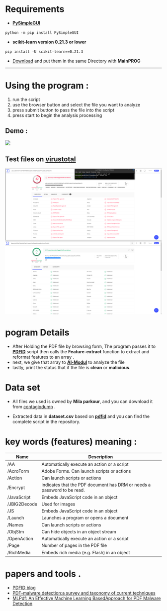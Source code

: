 # Requirements

- **[PySimpleGUI](https://github.com/PySimpleGUI)**

```
python -m pip install PySimpleGUI
```

- **scikit-learn version 0.21.3 or lower**

```
pip install -U scikit-learn==0.21.3
```

- [Download](https://github.com/ZW01f/Ai_project_2021/tree/main/important_files) and put them in the same Directory with **MainPROG**

* * *
# Using the  program :

1.  run the script
2.  use the browser button and select the file you want to analyze
3.  press submit button to pass the file into the script
4.  press start to begin the analysis processing

## Demo :
![](demo/demo.gif)
## Test files on [virustotal](https://www.virustotal.com/gui/) 
![](demo/demo_img1.png)
![](demo/demo_img2.png)



# pogram Details

- After Holding the PDF file by browsing form, The program passes it to [**PDFID**](https://github.com/ZW01f/Ai_project_2021/blob/main/important_files/pdfid.py) script then calls the **Feature-extract** function to extract and reformat features to an array .
- next, we give that array to [**AI-Modul**](https://github.com/ZW01f/Ai_project_2021/blob/main/MachineLearningModel/Malicious_Detection.ipynb) to analyze the file
- lastly, print the status that if the file is **clean** or **malicious**.

# Data set

- All files we used is owned by **Mila parkour**, and you can download it from [contagiodump](http://contagiodump.blogspot.com/2013/03/16800-clean-and-11960-malicious-files.html) .
    
- Extracted data in **dataset.csv** based on [**pdfid**](https://www.aldeid.com/wiki/Pdfid) and you can find the complete script in the repository.
    

# key words (features) meaning :

| Name | Description |
| --- | --- |
| /AA | Automatically execute an action or a script |
| /AcroForm | Adobe Forms. Can launch scripts or actions |
| /Action | Can launch scripts or actions |
| /Encrypt | indicates that the PDF document has DRM or needs a password to be read. |
| /JavaScript | Embeds JavaScript code in an object |
| /JBIG2Decode | Used for images |
| /JS | Embeds JavaScript code in an object |
| /Launch | Launches a program or opens a document |
| /Names | Can launch scripts or actions |
| /ObjStm | Can hide objects in an object stream |
| /OpenAction | Automatically execute an action or a script |
| /Page | Number of pages in the PDF file |
| /RichMedia | Embeds rich media (e.g. Flash) in an object |


# papers and tools .

- [PDFID blog](https://blog.didierstevens.com/programs/pdf-tools/)
- [PDF-malware detection:a survey and taxonomy of current techniques](https://core.ac.uk/download/pdf/188824539.pdf)
- [MLPdf: An Effective Machine Learning BasedApproach for PDF Malware Detection](https://arxiv.org/pdf/1808.06991.pdf)




